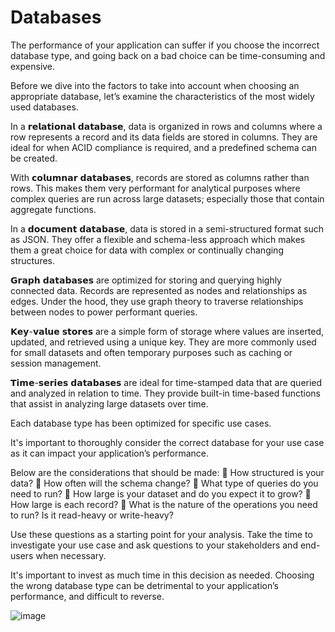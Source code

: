 # Databases

The performance of your application can suffer if you choose the incorrect database type, and going back on a bad choice can be time-consuming and expensive.

Before we dive into the factors to take into account when choosing an appropriate database, let’s examine the characteristics of the most widely used databases.

In a 𝗿𝗲𝗹𝗮𝘁𝗶𝗼𝗻𝗮𝗹 𝗱𝗮𝘁𝗮𝗯𝗮𝘀𝗲, data is organized in rows and columns where a row represents a record and its data fields are stored in columns. They are ideal for when ACID compliance is required, and a predefined schema can be created.

With 𝗰𝗼𝗹𝘂𝗺𝗻𝗮𝗿 𝗱𝗮𝘁𝗮𝗯𝗮𝘀𝗲𝘀, records are stored as columns rather than rows. This makes them very performant for analytical purposes where complex queries are run across large datasets; especially those that contain aggregate functions.

In a 𝗱𝗼𝗰𝘂𝗺𝗲𝗻𝘁 𝗱𝗮𝘁𝗮𝗯𝗮𝘀𝗲, data is stored in a semi-structured format such as JSON. They offer a flexible and schema-less approach which makes them a great choice for data with complex or continually changing structures.

𝗚𝗿𝗮𝗽𝗵 𝗱𝗮𝘁𝗮𝗯𝗮𝘀𝗲𝘀 are optimized for storing and querying highly connected data. Records are represented as nodes and relationships as edges. Under the hood, they use graph theory to traverse relationships between nodes to power performant queries.

𝗞𝗲𝘆-𝘃𝗮𝗹𝘂𝗲 𝘀𝘁𝗼𝗿𝗲𝘀 are a simple form of storage where values are inserted, updated, and retrieved using a unique key. They are more commonly used for small datasets and often temporary purposes such as caching or session management.

𝗧𝗶𝗺𝗲-𝘀𝗲𝗿𝗶𝗲𝘀 𝗱𝗮𝘁𝗮𝗯𝗮𝘀𝗲𝘀 are ideal for time-stamped data that are queried and analyzed in relation to time. They provide built-in time-based functions that assist in analyzing large datasets over time.

Each database type has been optimized for specific use cases.

It's important to thoroughly consider the correct database for your use case as it can impact your application’s performance.

Below are the considerations that should be made:
🔸 How structured is your data?
🔸 How often will the schema change?
🔸 What type of queries do you need to run?
🔸 How large is your dataset and do you expect it to grow?
🔸 How large is each record?
🔸 What is the nature of the operations you need to run? Is it read-heavy or write-heavy?

Use these questions as a starting point for your analysis. Take the time to investigate your use case and ask questions to your stakeholders and end-users when necessary.

It's important to invest as much time in this decision as needed. Choosing the wrong database type can be detrimental to your application’s performance, and difficult to reverse.

![image](https://github.com/wqueiroz/Databases/assets/6485525/f878f39b-a92a-4dc2-82d9-18202e01550d)
